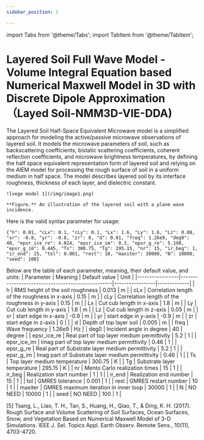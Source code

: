 ```yaml
---
sidebar_position: 1

---
```


import Tabs from '@theme/Tabs';
import TabItem from '@theme/TabItem';

# Layered Soil Full Wave Model - Volume Integral Equation based Numerical Maxwell Model in 3D with Discrete Dipole Approximation（Layed Soil-NMM3D-VIE-DDA)
<Tabs>
  <TabItem value="description" label="Model Description">
    The Layered Soil Half-Space Equivalent Microwave model is a simplified approach for modeling the active/passive microwave observations of layered soil. It models the microwave parameters of soil, such as backscattering coefficients, bistatic scattering coefficients, coherent reflection coefficients, and microwave brightness temperatures, by defining the half space equivalent representation form of layered soil and relying on the AIEM model for processing the rough surface of soil in a uniform medium in half space. The model describes layered soil by its interface roughness, thickness of each layer, and dielectric constant. 

    ![vege model 1](/img/image1.png)

    **Figure.** An illustration of the layered soil with a plane wave incidence.

  </TabItem>
  <TabItem value="parameter" label="Parameters">

  Here is the valid syntax parameter for usage:

  ```{"h": 0.01, "cLx": 0.1, "cLy": 0.1, "Lx": 1.6, "Ly": 1.6, "Lz": 0.08, "xr": -0.8, "yr": -0.8, "zr": 0, "d": 0.01, "freq": 1.26e9, "deg0": 40, "epsr_ice_re": 4.024, "epsr_ice_im": 0.3, "epsr_g_re": 5.198, "epsr_g_im": 0.445, "Ts": 300.75, "Tg": 295.15, "nr": 15, "ir_beg": 1, "ir_end": 15, "tol": 0.001, "rest": 10, "maxiter": 30000, "N": 10000, "seed": 100}```

  Below are the table of each parameter, meaning, their default value, and units:
    | Parameter       | Meaning                                          | Default value   |  Unit       |
    |-----------------|--------------------------------------------------|-----------------|-------------|
    | h               | RMS height of the soil roughness                 | 0.013           | m           |
    | cLx             | Correlation length of the roughness in x-axis    | 0.15            | m           |
    | cLy             | Correlation length of the roughness in y-axis    | 0.15            | m           |
    | Lx              | Cut cub length in x-axis                         | 1.8             | m           |
    | Ly              | Cut cub length in y-axis                         | 1.8             | m           |
    | Lz              | Cut cub length in z-axis                         | 0.05            | m           |
    | xr              | start edge in x-axis                             | -0.9            | m           |
    | yr              | start edge in y-axis                             | -0.9            | m           |
    | zr              | start edge in z-axis                             | 0               |             |
    | d               | Depth of top layer soil                          | 0.005           | m           |
    | freq            | Wave frequency                                   | 1.26e9          | Hz          |
    | deg0            | Incident angle in degree                         | 40              | degree      |
    | epsr_ice_re     | Real part of top layer medium permittivity       | 5.2             | 1           |
    | epsr_ice_im     | Imag part of top layer medium permittivity       | 0.46            | 1           |
    | epsr_g_re       | Real part of Substrate layer medium permittivity | 5.2             | 1           |
    | epsr_g_im       | Imag part of Substrate layer medium permittivity | 0.46            | 1           |
    | Ts              | Top layer medium temperature                     | 300.75          | K           |
    | Tg              | Substrate layer temperature                      | 295.15          | K           |
    | nr              | Mento Carlo realization times                    | 15              | 1           |
    | ir_beg          | Realization start number                         | 1               | 1           |
    | ir_end          | Realization end number                           | 15              | 1           | 
    | tol             | GMRES tolerance                                  | 0.001           | 1           |
    | rest            | GMRES restart number                             | 10              | 1           |
    | maxiter         | GMRES maximum iteration in inner loop            | 30000           | 1           |
    | N               | NO NEED                                          | 10000           | 1           |
    | seed            | NO NEED                                          | 100             | 1           | 
  </TabItem>

  <TabItem value="Reference" label="References">
    [5] Tsang, L., Liao, T. H., Tan, S., Huang, H., Qiao, T., & Ding, K. H. (2017). Rough Surface and Volume Scattering of Soil Surfaces, Ocean Surfaces, Snow, and Vegetation Based on Numerical Maxwell Model of 3-D Simulations. IEEE J. Sel. Topics Appl. Earth Observ. Remote Sens., 10(11), 4703-4720. 
  </TabItem>

</Tabs>